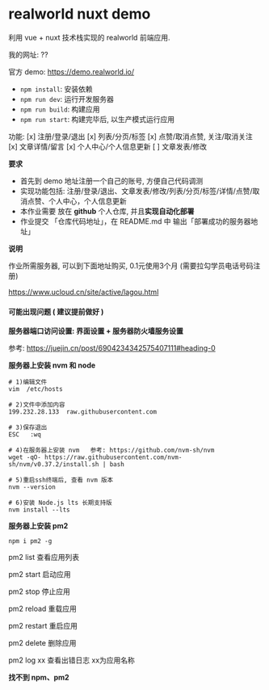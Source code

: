 # realworld nuxt demo

利用 vue + nuxt 技术栈实现的 realworld 前端应用.

我的网址: ??

官方 demo: https://demo.realworld.io/

- `npm install`: 安装依赖
- `npm run dev`: 运行开发服务器
- `npm run build`: 构建应用
- `npm run start`: 构建完毕后, 以生产模式运行应用

功能:
[x] 注册/登录/退出
[x] 列表/分页/标签
[x] 点赞/取消点赞, 关注/取消关注
[x] 文章详情/留言
[x] 个人中心/个人信息更新
[ ] 文章发表/修改

**要求**

- 首先到 demo 地址注册一个自己的账号, 方便自己代码调测
- 实现功能包括: 注册/登录/退出、文章发表/修改/列表/分页/标签/详情/点赞/取消点赞、个人中心，个人信息更新
- 本作业需要 放在 **github** 个人仓库, 并且**实现自动化部署**
- 作业提交 「仓库代码地址」，在 README.md 中 输出「部署成功的服务器地址」

**说明**

作业所需服务器, 可以到下面地址购买,  0.1元使用3个月 (需要拉勾学员电话号码注册)

https://www.ucloud.cn/site/active/lagou.html

#### 可能出现问题 ( 建议提前做好 )

**服务器端口访问设置:  界面设置 + 服务器防火墙服务设置**

参考:  https://juejin.cn/post/6904234342575407111#heading-0

**服务器上安装 nvm 和 node**

```shell
# 1)编辑文件
vim  /etc/hosts

# 2)文件中添加内容
199.232.28.133  raw.githubusercontent.com

# 3)保存退出
ESC   :wq

# 4)在服务器上安装 nvm   参考: https://github.com/nvm-sh/nvm
wget -qO- https://raw.githubusercontent.com/nvm-sh/nvm/v0.37.2/install.sh | bash

# 5)重启ssh终端后, 查看 nvm 版本
nvm --version

# 6)安装 Node.js lts 长期支持版
nvm install --lts
```

**服务器上安装 pm2**

```shell
npm i pm2 -g
```

pm2  list         查看应用列表

pm2  start      启动应用

pm2  stop      停止应用

pm2  reload   重载应用

pm2  restart   重启应用

pm2  delete    删除应用

pm2  log   xx   查看出错日志    xx为应用名称

**找不到 npm、pm2**

　
